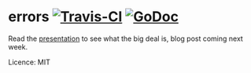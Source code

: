 # errors [![Travis-CI](https://travis-ci.org/pkg/errors.svg)](https://travis-ci.org/pkg/errors) [![GoDoc](https://godoc.org/github.com/pkg/errors?status.png)](http://godoc.org/github.com/pkg/errors)

Read the [presentation](https://t.co/GGPr7HJZYR) to see what the big deal is, blog post coming next week.

Licence: MIT

